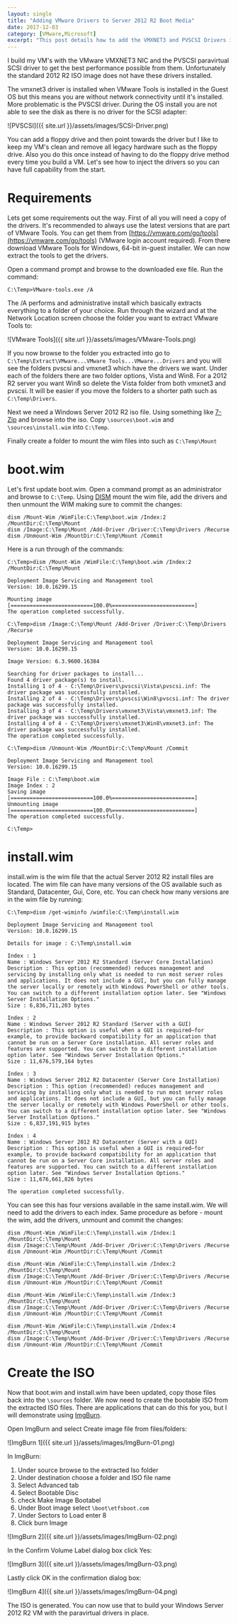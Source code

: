 ```yaml
---
layout: single
title: "Adding VMware Drivers to Server 2012 R2 Boot Media"
date: 2017-12-03
category: [VMware,Microsoft]
excerpt: "This post details how to add the VMXNET3 and PVSCSI Drivers into the Windows Server 2012 R2 ISO"
---
```

I build my VM's with the VMware VMXNET3 NIC and the PVSCSI paravirtual SCSI driver to get the best performance possible from them. Unfortunately the standard 2012 R2 ISO image does not have these drivers installed.

The vmxnet3 driver is installed when VMware Tools is installed in the Guest OS but this means you are without network connectivity until it's installed. More problematic is the PVSCSI driver. During the OS install you are not able to see the disk as there is no driver for the SCSI adapter:

![PVSCSI]({{ site.url }}/assets/images/SCSI-Driver.png)

You can add a floppy drive and then point towards the driver but I like to keep my VM's clean and remove all legacy hardware such as the floppy drive. Also you do this once instead of having to do the floppy drive method every time you build a VM. Let's see how to inject the drivers so you can have full capability from the start.

# Requirements

Lets get some requirements out the way. First of all you will need a copy of the drivers. It's recommended to always use the latest versions that are part of VMware Tools. You can get them from [https://vmware.com/go/tools](https://vmware.com/go/tools) (VMware login account required). From there download VMware Tools for Windows, 64-bit in-guest installer. We can now extract the tools to get the drivers.

Open a command prompt and browse to the downloaded exe file. Run the command:

~~~ winbatch
C:\Temp>VMware-tools.exe /A
~~~

The /A performs and administrative install which basically extracts everything to a folder of your choice. Run through the wizard and at the Network Location screen choose the folder you want to extract VMware Tools to:

![VMware Tools]({{ site.url }}/assets/images/VMware-Tools.png)

If you now browse to the folder you extracted into go to ```C:\Temp\Extract\VMware...VMware Tools...VMware...Drivers``` and you will see the folders pvscsi and vmxnet3 which have the drivers we want. Under each of the folders there are two folder options, Vista and Win8. For a 2012 R2 server you want Win8 so delete the Vista folder from both vmxnet3 and pvscsi. It will be easier if you move the folders to a shorter path such as ```C:\Temp\Drivers```.

Next we need a Windows Server 2012 R2 iso file. Using something like [7-Zip](http://www.7-zip.org/download.html) and browse into the iso. Copy ```\sources\boot.wim``` and ```\sources\install.wim``` into ```C:\Temp```.

Finally create a folder to mount the wim files into such as ```C:\Temp\Mount```

# boot.wim

Let's first update boot.wim. Open a command prompt as an administrator and browse to ```C:\Temp```. Using [DISM](https://docs.microsoft.com/en-us/windows-hardware/manufacture/desktop/dism-image-management-command-line-options-s14) mount the wim file, add the drivers and then unmount the WIM making sure to commit the changes:

~~~ winbatch
dism /Mount-Wim /WimFile:C:\Temp\boot.wim /Index:2 /MountDir:C:\Temp\Mount
dism /Image:C:\Temp\Mount /Add-Driver /Driver:C:\Temp\Drivers /Recurse
dism /Unmount-Wim /MountDir:C:\Temp\Mount /Commit
~~~

Here is a run through of the commands:

~~~ winbatch
C:\Temp>dism /Mount-Wim /WimFile:C:\Temp\boot.wim /Index:2 /MountDir:C:\Temp\Mount

Deployment Image Servicing and Management tool
Version: 10.0.16299.15

Mounting image
[==========================100.0%==========================]
The operation completed successfully.

C:\Temp>dism /Image:C:\Temp\Mount /Add-Driver /Driver:C:\Temp\Drivers /Recurse

Deployment Image Servicing and Management tool
Version: 10.0.16299.15

Image Version: 6.3.9600.16384

Searching for driver packages to install...
Found 4 driver package(s) to install.
Installing 1 of 4 - C:\Temp\Drivers\pvscsi\Vista\pvscsi.inf: The driver package was successfully installed.
Installing 2 of 4 - C:\Temp\Drivers\pvscsi\Win8\pvscsi.inf: The driver package was successfully installed.
Installing 3 of 4 - C:\Temp\Drivers\vmxnet3\Vista\vmxnet3.inf: The driver package was successfully installed.
Installing 4 of 4 - C:\Temp\Drivers\vmxnet3\Win8\vmxnet3.inf: The driver package was successfully installed.
The operation completed successfully.

C:\Temp>dism /Unmount-Wim /MountDir:C:\Temp\Mount /Commit

Deployment Image Servicing and Management tool
Version: 10.0.16299.15

Image File : C:\Temp\boot.wim
Image Index : 2
Saving image
[==========================100.0%==========================]
Unmounting image
[==========================100.0%==========================]
The operation completed successfully.

C:\Temp>
~~~

# install.wim

install.wim is the wim file that the actual Server 2012 R2 install files are located. The wim file can have many versions of the OS available such as Standard, Datacenter, Gui, Core, etc. You can check how many versions are in the wim file by running:

~~~ winbatch
C:\Temp>dism /get-wiminfo /wimfile:C:\Temp\install.wim

Deployment Image Servicing and Management tool
Version: 10.0.16299.15

Details for image : C:\Temp\install.wim

Index : 1
Name : Windows Server 2012 R2 Standard (Server Core Installation)
Description : This option (recommended) reduces management and servicing by installing only what is needed to run most server roles and applications. It does not include a GUI, but you can fully manage the server locally or remotely with Windows PowerShell or other tools. You can switch to a different installation option later. See "Windows Server Installation Options."
Size : 6,836,711,203 bytes

Index : 2
Name : Windows Server 2012 R2 Standard (Server with a GUI)
Description : This option is useful when a GUI is required—for example, to provide backward compatibility for an application that cannot be run on a Server Core installation. All server roles and features are supported. You can switch to a different installation option later. See "Windows Server Installation Options."
Size : 11,676,579,164 bytes

Index : 3
Name : Windows Server 2012 R2 Datacenter (Server Core Installation)
Description : This option (recommended) reduces management and servicing by installing only what is needed to run most server roles and applications. It does not include a GUI, but you can fully manage the server locally or remotely with Windows PowerShell or other tools. You can switch to a different installation option later. See "Windows Server Installation Options."
Size : 6,837,191,915 bytes

Index : 4
Name : Windows Server 2012 R2 Datacenter (Server with a GUI)
Description : This option is useful when a GUI is required—for example, to provide backward compatibility for an application that cannot be run on a Server Core installation. All server roles and features are supported. You can switch to a different installation option later. See "Windows Server Installation Options."
Size : 11,676,661,826 bytes

The operation completed successfully.
~~~

You can see this has four versions available in the same install.wim. We will need to add the drivers to each index. Same procedure as before - mount the wim, add the drivers, unmount and commit the changes:

~~~ winbatch
dism /Mount-Wim /WimFile:C:\Temp\install.wim /Index:1 /MountDir:C:\Temp\Mount
dism /Image:C:\Temp\Mount /Add-Driver /Driver:C:\Temp\Drivers /Recurse
dism /Unmount-Wim /MountDir:C:\Temp\Mount /Commit

dism /Mount-Wim /WimFile:C:\Temp\install.wim /Index:2 /MountDir:C:\Temp\Mount
dism /Image:C:\Temp\Mount /Add-Driver /Driver:C:\Temp\Drivers /Recurse
dism /Unmount-Wim /MountDir:C:\Temp\Mount /Commit

dism /Mount-Wim /WimFile:C:\Temp\install.wim /Index:3 /MountDir:C:\Temp\Mount
dism /Image:C:\Temp\Mount /Add-Driver /Driver:C:\Temp\Drivers /Recurse
dism /Unmount-Wim /MountDir:C:\Temp\Mount /Commit

dism /Mount-Wim /WimFile:C:\Temp\install.wim /Index:4 /MountDir:C:\Temp\Mount
dism /Image:C:\Temp\Mount /Add-Driver /Driver:C:\Temp\Drivers /Recurse
dism /Unmount-Wim /MountDir:C:\Temp\Mount /Commit
~~~

# Create the ISO

Now that boot.wim and install.wim have been updated, copy those files back into the ```\sources``` folder. We now need to create the bootable ISO from the extracted ISO files. There are applications that can do this for you, but I will demonstrate using [ImgBurn](http://www.imgburn.com/).

Open ImgBurn and select Create image file from files/folders:

![ImgBurn 1]({{ site.url }}/assets/images/ImgBurn-01.png)

In ImgBurn:

1. Under source browse to the extracted Iso folder
2. Under destination choose a folder and ISO file name
3. Select Advanced tab
4. Select Bootable Disc
5. check Make Image Bootabel
6. Under Boot image select ```\boot\etfsboot.com```
7. Under Sectors to Load enter 8
8. Click burn Image

![ImgBurn 2]({{ site.url }}/assets/images/ImgBurn-02.png)

In the Confirm Volume Label dialog box click Yes:

![ImgBurn 3]({{ site.url }}/assets/images/ImgBurn-03.png)

Lastly click OK in the confirmation dialog box:

![ImgBurn 4]({{ site.url }}/assets/images/ImgBurn-04.png)

The ISO is generated. You can now use that to build your Windows Server 2012 R2 VM with the paravirtual drivers in place.